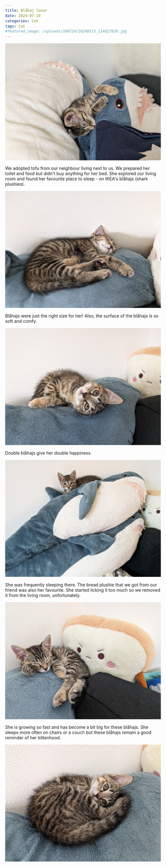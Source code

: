 ```yaml
---
title: Blåhaj lover
date: 2024-07-10
categories: Cat
tags: Cat
#featured_image: /uploads/100724/20240515_114027928.jpg 
---
```


![](/uploads/100724/20240515_114027928.jpg )

We adopted tofu from our neighbour living next to us. We prepared her toilet and food but didn't buy anything for her bed. She explored our living room and found her favourite place to sleep - on IKEA's blåhajs (shark plushies).

![](/uploads/100724/20240522_075512337.jpg)

Blåhajs were just the right size for her! Also, the surface of the blåhajs is so soft and comfy.

![](/uploads/100724/20240526_120137843.jpg)

Double blåhajs give her double happiness.

![](/uploads/100724/20240515_170435744.jpg)

She was frequently sleeping there. The bread plushie that we got from our friend was also her favourite. She started licking it too much so we removed it from the living room, unfortunately.

![](/uploads/100724/20240527_100538357.jpg)

She is growing so fast and has become a bit big for these blåhajs. She sleeps more often on chairs or a couch but these blåhajs remain a good reminder of her kittenhood.

![](/uploads/100724/20240531_091809809.jpg)
